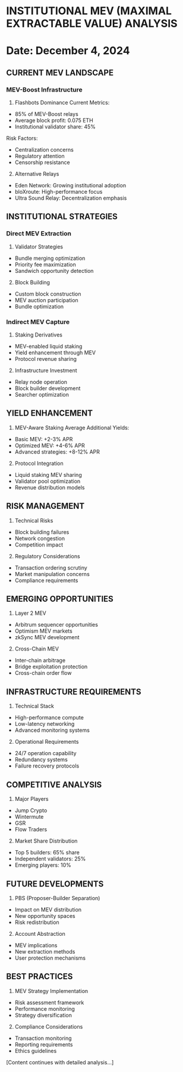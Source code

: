 # INSTITUTIONAL MEV (MAXIMAL EXTRACTABLE VALUE) ANALYSIS
Date: December 4, 2024
========================================================

## CURRENT MEV LANDSCAPE

### MEV-Boost Infrastructure

1. Flashbots Dominance
Current Metrics:
- 85% of MEV-Boost relays
- Average block profit: 0.075 ETH
- Institutional validator share: 45%

Risk Factors:
- Centralization concerns
- Regulatory attention
- Censorship resistance

2. Alternative Relays
- Eden Network: Growing institutional adoption
- bloXroute: High-performance focus
- Ultra Sound Relay: Decentralization emphasis

## INSTITUTIONAL STRATEGIES

### Direct MEV Extraction

1. Validator Strategies
- Bundle merging optimization
- Priority fee maximization
- Sandwich opportunity detection

2. Block Building
- Custom block construction
- MEV auction participation
- Bundle optimization

### Indirect MEV Capture

1. Staking Derivatives
- MEV-enabled liquid staking
- Yield enhancement through MEV
- Protocol revenue sharing

2. Infrastructure Investment
- Relay node operation
- Block builder development
- Searcher optimization

## YIELD ENHANCEMENT

1. MEV-Aware Staking
Average Additional Yields:
- Basic MEV: +2-3% APR
- Optimized MEV: +4-6% APR
- Advanced strategies: +8-12% APR

2. Protocol Integration
- Liquid staking MEV sharing
- Validator pool optimization
- Revenue distribution models

## RISK MANAGEMENT

1. Technical Risks
- Block building failures
- Network congestion
- Competition impact

2. Regulatory Considerations
- Transaction ordering scrutiny
- Market manipulation concerns
- Compliance requirements

## EMERGING OPPORTUNITIES

1. Layer 2 MEV
- Arbitrum sequencer opportunities
- Optimism MEV markets
- zkSync MEV development

2. Cross-Chain MEV
- Inter-chain arbitrage
- Bridge exploitation protection
- Cross-chain order flow

## INFRASTRUCTURE REQUIREMENTS

1. Technical Stack
- High-performance compute
- Low-latency networking
- Advanced monitoring systems

2. Operational Requirements
- 24/7 operation capability
- Redundancy systems
- Failure recovery protocols

## COMPETITIVE ANALYSIS

1. Major Players
- Jump Crypto
- Wintermute
- GSR
- Flow Traders

2. Market Share Distribution
- Top 5 builders: 65% share
- Independent validators: 25%
- Emerging players: 10%

## FUTURE DEVELOPMENTS

1. PBS (Proposer-Builder Separation)
- Impact on MEV distribution
- New opportunity spaces
- Risk redistribution

2. Account Abstraction
- MEV implications
- New extraction methods
- User protection mechanisms

## BEST PRACTICES

1. MEV Strategy Implementation
- Risk assessment framework
- Performance monitoring
- Strategy diversification

2. Compliance Considerations
- Transaction monitoring
- Reporting requirements
- Ethics guidelines

[Content continues with detailed analysis...]
